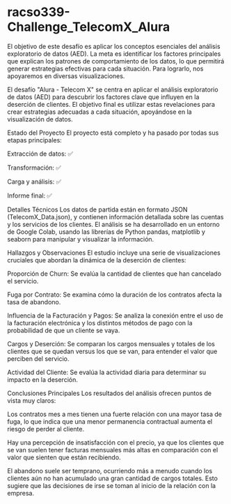 # racso339-Challenge_TelecomX_Alura
El objetivo de este desafío es aplicar los conceptos esenciales del análisis exploratorio de datos (AED). La meta es identificar los factores principales que explican los patrones de comportamiento de los datos, lo que permitirá generar estrategias efectivas para cada situación. Para lograrlo, nos apoyaremos en diversas visualizaciones.


El desafío "Alura - Telecom X" se centra en aplicar el análisis exploratorio de datos (AED) para descubrir los factores clave que influyen en la deserción de clientes. El objetivo final es utilizar estas revelaciones para crear estrategias adecuadas a cada situación, apoyándose en la visualización de datos.

Estado del Proyecto
El proyecto está completo y ha pasado por todas sus etapas principales:

Extracción de datos: ✅

Transformación: ✅

Carga y análisis: ✅

Informe final: ✅

Detalles Técnicos
Los datos de partida están en formato JSON (TelecomX_Data.json), y contienen información detallada sobre las cuentas y los servicios de los clientes. El análisis se ha desarrollado en un entorno de Google Colab, usando las librerías de Python pandas, matplotlib y seaborn para manipular y visualizar la información.

Hallazgos y Observaciones
El estudio incluye una serie de visualizaciones cruciales que abordan la dinámica de la deserción de clientes:

Proporción de Churn: Se evalúa la cantidad de clientes que han cancelado el servicio.

Fuga por Contrato: Se examina cómo la duración de los contratos afecta la tasa de abandono.

Influencia de la Facturación y Pagos: Se analiza la conexión entre el uso de la facturación electrónica y los distintos métodos de pago con la probabilidad de que un cliente se vaya.

Cargos y Deserción: Se comparan los cargos mensuales y totales de los clientes que se quedan versus los que se van, para entender el valor que perciben del servicio.

Actividad del Cliente: Se evalúa la actividad diaria para determinar su impacto en la deserción.

Conclusiones Principales
Los resultados del análisis ofrecen puntos de vista muy claros:

Los contratos mes a mes tienen una fuerte relación con una mayor tasa de fuga, lo que indica que una menor permanencia contractual aumenta el riesgo de perder al cliente.

Hay una percepción de insatisfacción con el precio, ya que los clientes que se van suelen tener facturas mensuales más altas en comparación con el valor que sienten que están recibiendo.

El abandono suele ser temprano, ocurriendo más a menudo cuando los clientes aún no han acumulado una gran cantidad de cargos totales. Esto sugiere que las decisiones de irse se toman al inicio de la relación con la empresa.


